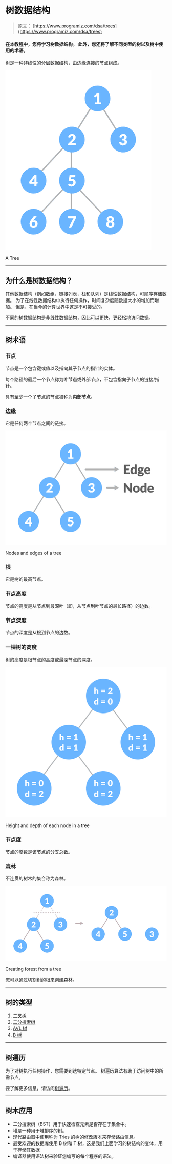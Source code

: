 # 树数据结构

> 原文： [https://www.programiz.com/dsa/trees](https://www.programiz.com/dsa/trees)

#### 在本教程中，您将学习树数据结构。 此外，您还将了解不同类型的树以及树中使用的术语。

树是一种非线性的分层数据结构，由边缘连接的节点组成。

![tree in data structure](img/624888bed1cba06add8d3060d14d829d.png "tree")

A Tree



* * *

## 为什么是树数据结构？

其他数据结构（例如数组，链接列表，栈和队列）是线性数据结构，可顺序存储数据。 为了在线性数据结构中执行任何操作，时间复杂度随数据大小的增加而增加。 但是，在当今的计算世界中这是不可接受的。

不同的树数据结构是非线性数据结构，因此可以更快，更轻松地访问数据。

* * *

## 树术语

### 节点

节点是一个包含键或值以及指向其子节点的指针的实体。

每个路径的最后一个节点称为**叶节点**或外部节点，不包含指向子节点的链接/指针。

具有至少一个子节点的节点被称为**内部节点**。

### 边缘

它是任何两个节点之间的链接。

![Nodes and edges of a tree](img/b3afbaf84df4ccec262cc8d2d9cb7d0b.png "Nodes and edges of a tree")

Nodes and edges of a tree



### 根

它是树的最高节点。

### 节点高度

节点的高度是从节点到最深叶（即，从节点到叶节点的最长路径）的边数。

### 节点深度

节点的深度是从根到节点的边数。

### 一棵树的高度

树的高度是根节点的高度或最深节点的深度。

![Height and depth of each node in a tree](img/b3ace53fa0a1861e5852f5f6ddbfedae.png "Tree showing height and depth at each node")

Height and depth of each node in a tree



### 节点度

节点的度数是该节点的分支总数。

### 森林

不连贯的树木的集合称为森林。

![Forest in data structure](img/7d939102fb7c6672cfcd8aea36f881cb.png "Forest")

Creating forest from a tree



您可以通过切割树的根来创建森林。

* * *

## 树的类型

1.  [二叉树](http://www.programiz.com/dsa/binary-tree)
2.  [二分搜索树](https://www.programiz.com/dsa/binary-search-tree)
3.  [AVL 树](https://www.programiz.com/dsa/avl-tree)
4.  [B 树](http://programiz.com/dsa/b-tree)

* * *

## 树遍历

为了对树执行任何操作，您需要到达特定节点。 树遍历算法有助于访问树中的所需节点。

要了解更多信息，请访问[树遍历](https://www.programiz.com/dsa/tree-traversal)。

* * *

## 树木应用

*   二分搜索树（BST）用于快速检查元素是否存在于集合中。
*   堆是一种用于堆排序的树。
*   现代路由器中使用称为 Tries 的树的修改版本来存储路由信息。
*   最受欢迎的数据库使用 B 树和 T 树，这是我们上面学习的树结构的变体，用于存储其数据
*   编译器使用语法树来验证您编写的每个程序的语法。